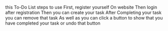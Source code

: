 this To-Do List 
steps to use
First, register yourself On website
Then login after registration 
Then you can create your task
After Completing your task you can remove that task
As well as you can click a button to show that you have completed your task or undo that button

